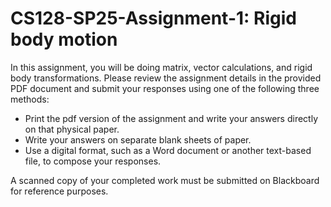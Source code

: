 # CS128-SP25-Assignment-1: Rigid body motion

In this assignment, you will be doing matrix, vector calculations, and rigid body transformations. Please review the assignment details in the provided PDF document and submit your responses using one of the following three methods:

 * Print the pdf version of the assignment and write your answers directly on that physical paper.
 * Write your answers on separate blank sheets of paper.
 * Use a digital format, such as a Word document or another text-based file, to compose your responses.

A scanned copy of your completed work must be submitted on Blackboard for reference purposes.
